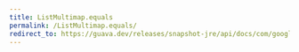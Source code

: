```yaml
---
title: ListMultimap.equals
permalink: /ListMultimap.equals/
redirect_to: https://guava.dev/releases/snapshot-jre/api/docs/com/google/common/collect/ListMultimap.html#equals-java.lang.Object-
---
```

